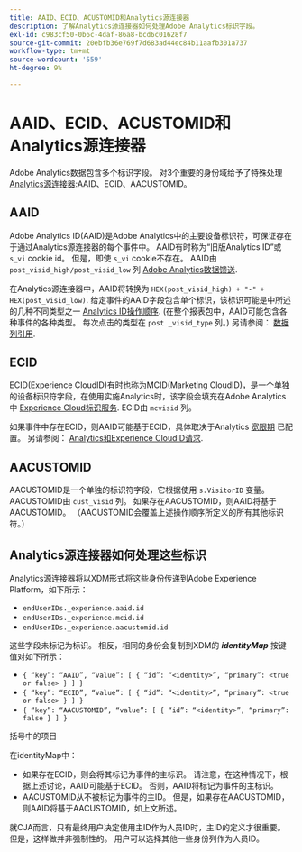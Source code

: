```yaml
---
title: AAID、ECID、ACUSTOMID和Analytics源连接器
description: 了解Analytics源连接器如何处理Adobe Analytics标识字段。
exl-id: c983cf50-0b6c-4daf-86a8-bcd6c01628f7
source-git-commit: 20ebfb36e769f7d683ad44ec84b11aafb301a737
workflow-type: tm+mt
source-wordcount: '559'
ht-degree: 9%

---
```


# AAID、ECID、ACUSTOMID和Analytics源连接器

Adobe Analytics数据包含多个标识字段。 对3个重要的身份域给予了特殊处理 [Analytics源连接器](https://experienceleague.adobe.com/docs/experience-platform/sources/ui-tutorials/create/adobe-applications/analytics.html?lang=zh-Hans):AAID、ECID、AACUSTOMID。

## AAID

Adobe Analytics ID(AAID)是Adobe Analytics中的主要设备标识符，可保证存在于通过Analytics源连接器的每个事件中。 AAID有时称为“旧版Analytics ID”或 `s_vi` cookie id。 但是，即使 `s_vi` cookie不存在。 AAID由 `post_visid_high/post_visid_low` 列 [Adobe Analytics数据馈送](https://experienceleague.adobe.com/docs/analytics/export/analytics-data-feed/data-feed-contents/datafeeds-reference.html?lang=zh-Hans#columns%2C-descriptions%2C-and-data-types).

在Analytics源连接器中，AAID将转换为 `HEX(post_visid_high) + "-" + HEX(post_visid_low)`. 给定事件的AAID字段包含单个标识，该标识可能是中所述的几种不同类型之一 [Analytics ID操作顺序](https://experienceleague.adobe.com/docs/id-service/using/reference/analytics-reference/analytics-order-of-operations.html?lang=en%5B%5D). (在整个报表包中，AAID可能包含各种事件的各种类型。 每次点击的类型在 `post _visid_type` 列。) 另请参阅： [数据列引用](https://experienceleague.adobe.com/docs/analytics/export/analytics-data-feed/data-feed-contents/datafeeds-reference.html?lang=zh-Hans).

## ECID

ECID(Experience CloudID)有时也称为MCID(Marketing CloudID)，是一个单独的设备标识符字段，在使用实施Analytics时，该字段会填充在Adobe Analytics中 [Experience Cloud标识服务](https://experienceleague.adobe.com/docs/id-service/using/implementation/setup-analytics.html?lang=zh-Hans). ECID由 `mcvisid` 列。

如果事件中存在ECID，则AAID可能基于ECID，具体取决于Analytics [宽限期](https://experienceleague.adobe.com/docs/id-service/using/reference/analytics-reference/grace-period.html?lang=zh-Hans) 已配置。 另请参阅： [Analytics和Experience CloudID请求](https://experienceleague.adobe.com/docs/id-service/using/reference/analytics-reference/legacy-analytics.html?lang=en).

## AACUSTOMID

AACUSTOMID是一个单独的标识符字段，它根据使用 `s.VisitorID` 变量。 AACUSTOMID由 `cust_visid` 列。 如果存在AACUSTOMID，则AAID将基于AACUSTOMID。 （AACUSTOMID会覆盖上述操作顺序所定义的所有其他标识符。）

## Analytics源连接器如何处理这些标识

Analytics源连接器将以XDM形式将这些身份传递到Adobe Experience Platform，如下所示：

* `endUserIDs._experience.aaid.id`
* `endUserIDs._experience.mcid.id`
* `endUserIDs._experience.aacustomid.id`

这些字段未标记为标识。 相反，相同的身份会复制到XDM的 **_identityMap_** 按键值对如下所示：

* `{ “key”: “AAID”, “value”: [ { “id”: “<identity>”, “primary”: <true or false> } ] }`
* `{ “key”: “ECID”, “value”: [ { “id”: “<identity>”, “primary”: <true or false> } ] }`
* `{ “key”: “AACUSTOMID”, “value”: [ { “id”: “<identity>”, “primary”: false } ] }`

括号中的项目

在identityMap中：

* 如果存在ECID，则会将其标记为事件的主标识。 请注意，在这种情况下，根据上述讨论，AAID可能基于ECID。
否则，AAID将标记为事件的主标识。
* AACUSTOMID从不被标记为事件的主ID。 但是，如果存在AACUSTOMID，则AAID将基于AACUSTOMID，如上文所述。

就CJA而言，只有最终用户决定使用主ID作为人员ID时，主ID的定义才很重要。 但是，这样做并非强制性的。 用户可以选择其他一些身份列作为人员ID。
